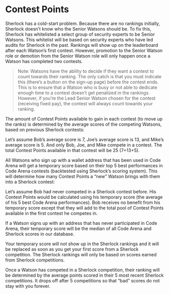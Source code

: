 # Contest Points

Sherlock has a cold-start problem. Because there are no rankings initially, Sherlock doesn’t know who the Senior Watsons should be. To fix this, Sherlock has whitelisted a select group of security experts to be Senior Watsons. This whitelist will be based on security experts who have led audits for Sherlock in the past. Rankings will show up on the leaderboard after each Watson’s first contest. However, promotion to the Senior Watson role or demotion from the Senior Watson role will only happen once a Watson has completed two contests.&#x20;

> Note: Watsons have the ability to decide if they want a contest to count towards their ranking. The only catch is that you must indicate this (there’s a button on the sign-up page) before the contest ends. This is to ensure that a Watson who is busy or not able to dedicate enough time to a contest doesn’t get penalized in the rankings. However, if you’re the Lead Senior Watson chosen for the contest (receiving fixed pay), the contest will always count towards your ranking.&#x20;

The amount of Contest Points available to gain in each contest (to move up the ranks) is determined by the average scores of the competing Watsons, based on previous Sherlock contests:&#x20;

Let’s assume Bob’s average score is 7, Joe’s average score is 13, and Mike’s average score is 5. And only Bob, Joe, and Mike compete in a contest. The total Contest Points available in that contest will be 25 (7+13+5).&#x20;

All Watsons who sign up with a wallet address that has been used in Code Arena will get a temporary score based on their top 5 best performances in Code Arena contests (backtested using Sherlock’s scoring system). This will determine how many Contest Points a “new” Watson brings with them into a Sherlock contest:&#x20;

Let’s assume Bob had never competed in a Sherlock contest before. His Contest Points would be calculated using his temporary score (the average of his 5 best Code Arena performances). Bob receives no benefit from his temporary score except that they will add to the total pool of Contest Points available in the first contest he competes in.&#x20;

If a Watson signs up with an address that has never participated in Code Arena, their temporary score will be the median of all Code Arena and Sherlock scores in our database.&#x20;

Your temporary score will not show up in the Sherlock rankings and it will be replaced as soon as you get your first score from a Sherlock competition. The Sherlock rankings will only be based on scores earned from Sherlock competitions.&#x20;

Once a Watson has competed in a Sherlock competition, their ranking will be determined by the average points scored in their 5 most recent Sherlock competitions. It drops off after 5 competitions so that “bad” scores do not stay with you forever.
